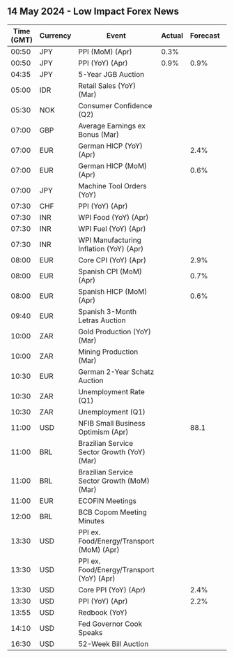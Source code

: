 ## 14 May 2024 - Low Impact Forex News

| Time (GMT) | Currency | Event | Actual | Forecast | Previous |
|------|----------|-------|--------|----------|----------|
| 00:50 | JPY | PPI (MoM) (Apr) | 0.3% |  | 0.2% |
| 00:50 | JPY | PPI (YoY) (Apr) | 0.9% | 0.9% | 0.9% |
| 04:35 | JPY | 5-Year JGB Auction |  |  | 0.404% |
| 05:00 | IDR | Retail Sales (YoY) (Mar) |  |  | 6.4% |
| 05:30 | NOK | Consumer Confidence (Q2) |  |  | -26.60 |
| 07:00 | GBP | Average Earnings ex Bonus (Mar) |  |  | 6.0% |
| 07:00 | EUR | German HICP (YoY) (Apr) |  | 2.4% | 2.3% |
| 07:00 | EUR | German HICP (MoM) (Apr) |  | 0.6% | 0.6% |
| 07:00 | JPY | Machine Tool Orders (YoY) |  |  | -8.5% |
| 07:30 | CHF | PPI (YoY) (Apr) |  |  | -2.1% |
| 07:30 | INR | WPI Food (YoY) (Apr) |  |  | 6.88% |
| 07:30 | INR | WPI Fuel (YoY) (Apr) |  |  | -0.77% |
| 07:30 | INR | WPI Manufacturing Inflation (YoY) (Apr) |  |  | -0.85% |
| 08:00 | EUR | Core CPI (YoY) (Apr) |  | 2.9% | 3.3% |
| 08:00 | EUR | Spanish CPI (MoM) (Apr) |  | 0.7% | 0.8% |
| 08:00 | EUR | Spanish HICP (MoM) (Apr) |  | 0.6% | 1.4% |
| 09:40 | EUR | Spanish 3-Month Letras Auction |  |  | 3.597% |
| 10:00 | ZAR | Gold Production (YoY) (Mar) |  |  | -3.6% |
| 10:00 | ZAR | Mining Production (Mar) |  |  | 9.9% |
| 10:30 | EUR | German 2-Year Schatz Auction |  |  | 2.910% |
| 10:30 | ZAR | Unemployment Rate (Q1) |  |  | 32.10% |
| 10:30 | ZAR | Unemployment (Q1) |  |  | 7.895M |
| 11:00 | USD | NFIB Small Business Optimism (Apr) |  | 88.1 | 88.5 |
| 11:00 | BRL | Brazilian Service Sector Growth (YoY) (Mar) |  |  | 2.5% |
| 11:00 | BRL | Brazilian Service Sector Growth (MoM) (Mar) |  |  | -0.9% |
| 11:00 | EUR | ECOFIN Meetings |  |  |  |
| 12:00 | BRL | BCB Copom Meeting Minutes |  |  |  |
| 13:30 | USD | PPI ex. Food/Energy/Transport (MoM) (Apr) |  |  | 0.2% |
| 13:30 | USD | PPI ex. Food/Energy/Transport (YoY) (Apr) |  |  | 2.8% |
| 13:30 | USD | Core PPI (YoY) (Apr) |  | 2.4% | 2.4% |
| 13:30 | USD | PPI (YoY) (Apr) |  | 2.2% | 2.1% |
| 13:55 | USD | Redbook (YoY) |  |  | 6.0% |
| 14:10 | USD | Fed Governor Cook Speaks |  |  |  |
| 16:30 | USD | 52-Week Bill Auction |  |  | 4.915% |

